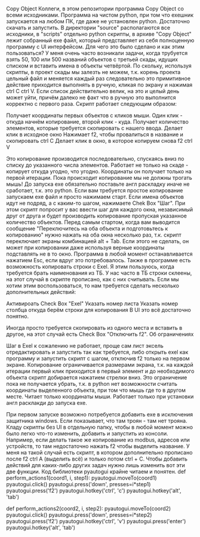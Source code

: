 Copy Object
Коллеги, в этом репозитории программа Copy Object со всеми исходниками.
Программа на чистом python, при том что exeшник запускается на любом ПК, где даже не установлен python.
Достаточно скачать и запустить.
В директории "source" располагаются все исходники, в "scripts" отдельно python скрипты, в архиве "Copy Object" лежит собранный exe файл,
который представляет из себя полноценную программу с UI интерфейсом.
Для чего это было сделано и как этим пользоваться?
У меня очень часто возникали задачи, когда трубуется взять 50, 100 или 500 названий объектов с третьей скады,
идущих списком и вставить имена в объекты четвёртой. По скольку, используя скрипты, в проект скады мы залезть не можем,
т.к. корень проекта цельный файл и меняется каждый раз следовательно это примитивное действие приходится выполнять
в ручную, кликая по экрану и нажимая ctrl C ctrl V. Если список действительно велик, на это и целый день может уйти,
причём далеко не факт что в ручную это выполнится корректно с первого раза.
Скрипт работает следующим образом:

Получает координаты первых объектов с кликов мыши. Один клик - откуда начнём копирование, второй клик - куда.
Получает количество элементов, которые требуется скопировать с нашего ввода.
Делает клик в исходное окно
Нажимает f2, чтобы провалиться в название и скопировать
ctrl C
Делает клик в окно, в которое копируем
снова f2
ctrl V

Это копирование производится последовательно, спускаясь вниз по списку до указанного числа элементов.
Работает не только на скаде - копирует откуда угодно, что угодно.
Координаты он получает только на первой итерации. Пока происходит копирование мы не должны трогать мышь!
До запуска exe обязательно поставьте англ раскладку иначе не сработает, т.к. это python.
Если вам требуется простое копирование запускаем exe файл и просто нажимаем старт.
Если имена объектов идут не подряд, а с каким-то шагом, нажимаете Chek Box "Шаг".
При этом скрипт попросит у вас ввести шаг для каждого окна, независимый друг от друга и будет
производить копирование пропуская указанное количество объектов.
Перед самым стартом, когда вам выводится сообщение "Переключитесь на оба объекта и
подготовьтесь к копированию" нужно нажать на оба окна несколько раз,
т.к. скрипт переключает экраны комбинацией alt + Tab. Если этого не сделать, он может
при копировании даже используя верные координаты подставлять не в то окно.
Программа в любой момент останавливается нажатием Esc, если вдруг это потребовалось.
Также в программе есть возможность копировать строки с Exel. Я этим пользуюсь, когда требуется
брать наименования из ТБ. У нас часто в ТБ строки склеены, на этот случай в скрипте прописано, как с них считывать.
Если мы хотим этим воспользоваться, то нам требуется сделать несколько
дополнительных действий:

Активироать Check Box "Exel"
Указать номер листа
Указать номер столбца откуда берём строки для копирования
В UI это всё достаточно понятно.

Иногда просто требуется скопировать из одного места и вставить в другое, на этот
случай есть Check Box "Отключить f2".
Об ограничениях

Шаг в Exel к сожалению не работает, проще сам лист эксель отредактировать и запустить так как требуется,
либо открыть exel как программу и запустить скрипт с шагом, отключив f2 только на первом экране.
Копирование ограничивается размерами экрана, т.к. на каждой итерации первый клик приходится в первый элемент
и до необходимого объекта скрипт добирается нажатием стрелки вниз. Это ограничение пока не получается убрать, т.к.
в python нет возможности считать координаты выделенного объекта, при том что мышь где то в другом месте.
Читает только координаты мыши.
Работает только при установки англ расклакди до запуска exe.

При первом запуске возможно потребуется добавить exe в исключения защитника windows. Если показывает,
что там троян - там нет трояна.
Кладу скрипты без UI в отдельную папку, чтобы в любой момент можно было легко что-то изменить,
добавить и запустить из консоли. Например, если делать такое же копирование из modbus, адресов или устройств,
то там недостаточно нажать f2 чтобы выделить название. У меня на такой случай есть скрипт, в котором дополнительно
прописано после f2 ctrl A (выделить всё) и только потом ctrl + C.
Чтобы добавить действий для каких-либо других задач нужно лишь изменить
вот эти две функции. Код библиотеки pyautogui крайне читаем и понятен.
 def perform_actions1(coord1, i, step1):
    pyautogui.moveTo(coord1)
    pyautogui.click()
    pyautogui.press('down', presses=i*step1)
    pyautogui.press('f2')
    pyautogui.hotkey('ctrl', 'c')
    pyautogui.hotkey('alt', 'tab')

def perform_actions2(coord2, i, step2):
    pyautogui.moveTo(coord2)
    pyautogui.click()
    pyautogui.press('down', presses=i*step2)
    pyautogui.press('f2')
    pyautogui.hotkey('ctrl', 'v')
    pyautogui.press('enter')
    pyautogui.hotkey('alt', 'tab')   
